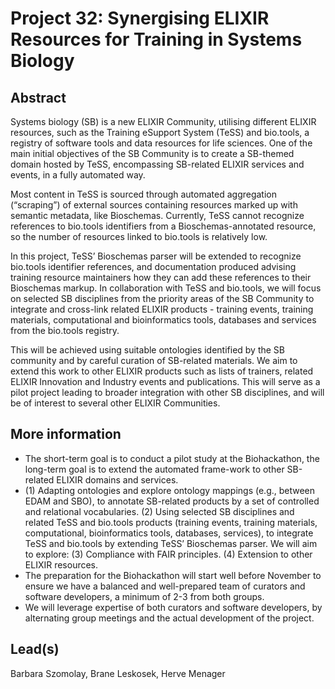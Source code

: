 # Project 32: Synergising ELIXIR Resources for Training in Systems Biology

## Abstract

Systems biology (SB) is a new ELIXIR Community, utilising different ELIXIR resources, such as the Training eSupport System (TeSS) and bio.tools, a registry of software tools and data resources for life sciences. One of the main initial objectives of the SB Community is to create a SB-themed domain hosted by TeSS, encompassing SB-related ELIXIR services and events, in a fully automated way. 

Most content in TeSS is sourced through automated aggregation (“scraping”) of external sources containing resources marked up with semantic metadata, like Bioschemas. Currently, TeSS cannot recognize references to bio.tools identifiers from a Bioschemas-annotated resource, so the number of resources linked to bio.tools is relatively low. 

In this project, TeSS’ Bioschemas parser will be extended to recognize bio.tools identifier references, and documentation produced advising training resource maintainers how they can add these references to their Bioschemas markup. In collaboration with TeSS and bio.tools, we will focus on selected SB disciplines from the priority areas of the SB Community to integrate and cross-link related ELIXIR products - training events, training materials, computational and bioinformatics tools, databases and services from the bio.tools registry. 

This will be achieved using suitable ontologies identified by the SB community and by careful curation of SB-related materials. We aim to extend this work to other ELIXIR products such as lists of trainers, related ELIXIR Innovation and Industry events and publications. This will serve as a pilot project leading to broader integration with other SB disciplines, and will be of interest to several other ELIXIR Communities.

## More information

* The short-term goal is to conduct a pilot study at the Biohackathon, the long-term goal is to extend the automated frame-work to other SB-related ELIXIR domains and services.
* (1) Adapting ontologies and explore ontology mappings (e.g., between EDAM and SBO), to annotate SB-related products by a set of controlled and relational vocabularies. (2) Using selected SB disciplines and related TeSS and bio.tools products (training events, training materials, computational, bioinformatics tools, databases, services), to integrate TeSS and bio.tools by extending TeSS’ Bioschemas parser. We will aim to explore: (3) Compliance with FAIR principles. (4) Extension to other ELIXIR resources.
* The preparation for the Biohackathon will start well before November to ensure we have a balanced and well-prepared team of curators and software developers, a minimum of 2-3 from both groups.
* We will leverage expertise of both curators and software developers, by alternating group meetings and the actual development of the project.

## Lead(s)

Barbara Szomolay, Brane Leskosek, Herve Menager


